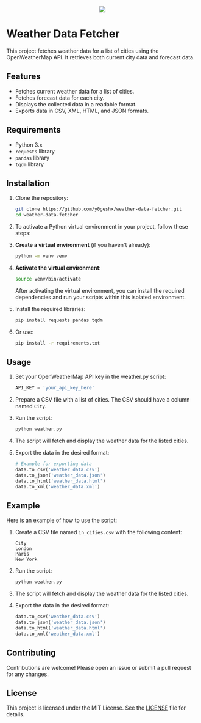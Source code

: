 <div align="center">
	<img  src="https://github.com/user-attachments/assets/ab977bae-3d0a-423e-88c9-819dfed708e2">
</div>

# Weather Data Fetcher

This project fetches weather data for a list of cities using the OpenWeatherMap API. It retrieves both current city data and forecast data.

## Features

- Fetches current weather data for a list of cities.
- Fetches forecast data for each city.
- Displays the collected data in a readable format.
- Exports data in CSV, XML, HTML, and JSON formats.

## Requirements

- Python 3.x
- `requests` library
- `pandas` library
- `tqdm` library

## Installation

1. Clone the repository:
    ```sh
	git clone https://github.com/y0geshx/weather-data-fetcher.git
    cd weather-data-fetcher
    ```
2. To activate a Python virtual environment in your project, follow these steps:

3. **Create a virtual environment** (if you haven't already):
    ```sh
    python -m venv venv
    ```
4. **Activate the virtual environment**:
    ```sh
    source venv/bin/activate
    ```
	After activating the virtual environment, you can install the required dependencies and run your scripts within this isolated environment.

5. Install the required libraries:
    ```sh
    pip install requests pandas tqdm
    ```
6. Or use:
    ```sh
    pip install -r requirements.txt
    ```

## Usage

1. Set your OpenWeatherMap API key in the weather.py script:
    ```python
    API_KEY = 'your_api_key_here'
    ```

2. Prepare a CSV file with a list of cities. The CSV should have a column named `City`.

3. Run the script:
    ```sh
    python weather.py
    ```

4. The script will fetch and display the weather data for the listed cities.

5. Export the data in the desired format:
    ```python
    # Example for exporting data
    data.to_csv('weather_data.csv')
    data.to_json('weather_data.json')
    data.to_html('weather_data.html')
    data.to_xml('weather_data.xml')
    ```

## Example

Here is an example of how to use the script:

1. Create a CSV file named `in_cities.csv` with the following content:
    ```csv
    City
    London
    Paris
    New York
    ```

2. Run the script:
    ```sh
    python weather.py
    ```

3. The script will fetch and display the weather data for the listed cities.

4. Export the data in the desired format:
    ```python
    data.to_csv('weather_data.csv')
    data.to_json('weather_data.json')
    data.to_html('weather_data.html')
    data.to_xml('weather_data.xml')
    ```
## Contributing

Contributions are welcome! Please open an issue or submit a pull request for any changes.

## License

This project is licensed under the MIT License. See the [LICENSE](LICENSE) file for details.